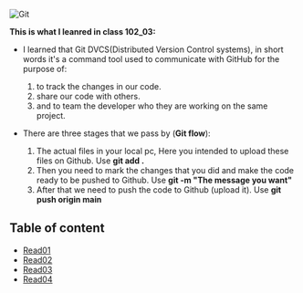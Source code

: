 
![Git](https://avatars3.githubusercontent.com/u/18133?s=200&v=4)


**This is what I leanred in class 102_03:**

* I learned that Git DVCS(Distributed Version Control systems), in short words it's a command tool used to communicate with GitHub for the purpose of:
  1. to track the changes in our code.
  2. share our code with others.
  3. and to team the developer who they are working on the same project.
  
* There are three stages that we pass by (**Git flow**):
  1. The actual files in your local pc, Here you intended to upload these files on Github. Use **git add .**
  2. Then you need to mark the changes that you did and make the code ready to be pushed to Github. Use **git -m "The message you want"**
  3. After that we need to push the code to Github (upload it). Use **git push origin main**


## Table of content

- [Read01](https://alkhateeb49.github.io/reading-notes/read01)
- [Read02](https://alkhateeb49.github.io/reading-notes/read02)
- [Read03](https://alkhateeb49.github.io/reading-notes/read03)
- [Read04](https://alkhateeb49.github.io/reading-notes/read04)